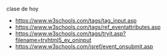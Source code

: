 clase de hoy

* https://www.w3schools.com/tags/tag_input.asp 
* https://www.w3schools.com/tags/ref_eventattributes.asp
* https://www.w3schools.com/tags/tryit.asp?filename=tryhtml5_ev_oninput
* https://www.w3schools.com/jsref/event_onsubmit.asp
